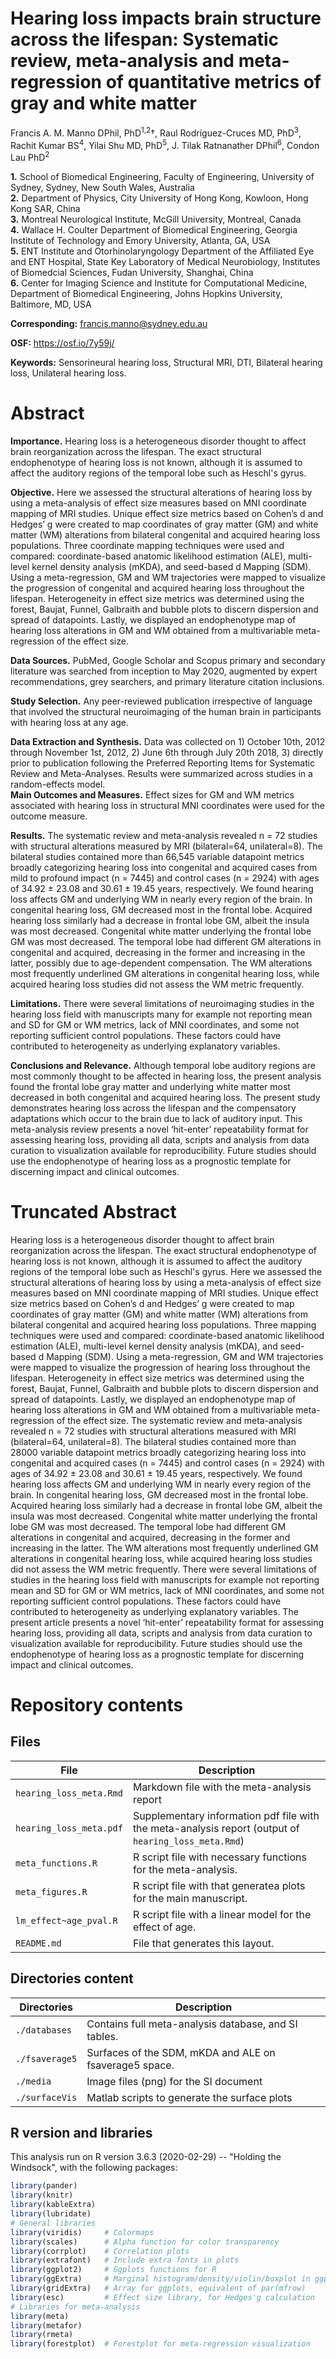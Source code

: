 # Hearing loss impacts brain structure across the lifespan: Systematic review, meta-analysis and meta-regression of quantitative metrics of gray and white matter  
  
Francis A. M. Manno DPhil, PhD<sup>1,2</sup>†, Raul Rodríguez-Cruces MD, PhD<sup>3</sup>, Rachit Kumar BS<sup>4</sup>, Yilai Shu MD, PhD<sup>5</sup>, J. Tilak Ratnanather DPhil<sup>6</sup>, Condon Lau PhD<sup>2</sup>  
  
**1.** School of Biomedical Engineering, Faculty of Engineering, University of Sydney, Sydney, New South Wales, Australia  
**2.** Department of Physics, City University of Hong Kong, Kowloon, Hong Kong SAR, China  
**3.** Montreal Neurological Institute, McGill University, Montreal, Canada  
**4.** Wallace H. Coulter Department of Biomedical Engineering, Georgia Institute of Technology and Emory University, Atlanta, GA, USA  
**5.** ENT Institute and Otorhinolaryngology Department of the Affiliated Eye and ENT Hospital, State Key Laboratory of Medical   Neurobiology, Institutes of Biomedcial Sciences, Fudan University, Shanghai, China  
**6.** Center for Imaging Science and Institute for Computational Medicine, Department of Biomedical Engineering, Johns Hopkins University, Baltimore, MD, USA  

**Corresponding:** <francis.manno@sydney.edu.au>  

**OSF:** <https://osf.io/7y59j/>  

**Keywords:** Sensorineural hearing loss, Structural MRI, DTI, Bilateral hearing loss, Unilateral hearing loss. 

Abstract
========
  
**Importance.**  Hearing loss is a heterogeneous disorder thought to affect brain reorganization across the lifespan. The exact structural endophenotype of hearing loss is not known, although it is assumed to affect the auditory regions of the temporal lobe such as Heschl's gyrus.  
  
**Objective.**  Here we assessed the structural alterations of hearing loss by using a meta-analysis of effect size measures based on MNI coordinate mapping of MRI studies. Unique effect size metrics based on Cohen’s d and Hedges’ g were created to map coordinates of gray matter (GM) and white matter (WM) alterations from bilateral congenital and acquired hearing loss populations. Three coordinate mapping techniques were used and compared: coordinate-based anatomic likelihood estimation (ALE), multi-level kernel density analysis (mKDA), and seed-based d Mapping (SDM). Using a meta-regression, GM and WM trajectories were mapped to visualize the progression of congenital and acquired hearing loss throughout the lifespan. Heterogeneity in effect size metrics was determined using the forest, Baujat, Funnel, Galbraith and bubble plots to discern dispersion and spread of datapoints. Lastly, we displayed an endophenotype map of hearing loss alterations in GM and WM obtained from a multivariable meta-regression of the effect size.  
  
**Data Sources.** PubMed, Google Scholar and Scopus primary and secondary literature was searched from inception to May 2020, augmented by expert recommendations, grey searchers, and primary literature citation inclusions.  
  
**Study Selection.** Any peer-reviewed publication irrespective of language that involved the structural neuroimaging of the human brain in participants with hearing loss at any age.   
  
**Data Extraction and Synthesis.**  Data was collected on 1) October 10th, 2012 through November 1st, 2012, 2) June 6th through July 20th 2018, 3) directly prior to publication following the Preferred Reporting Items for Systematic Review and Meta-Analyses. Results were summarized across studies in a random-effects model.      
**Main Outcomes and Measures.** Effect sizes for GM and WM metrics associated with hearing loss in structural MNI coordinates were used for the outcome measure.   
  
**Results.** The systematic review and meta-analysis revealed n = 72 studies with structural alterations measured by MRI (bilateral=64, unilateral=8). The bilateral studies contained more than  66,545 variable datapoint metrics broadly categorizing hearing loss into congenital and acquired cases from mild to profound impact (n = 7445) and control cases (n = 2924) with ages of 34.92 ± 23.08 and 30.61 ± 19.45 years, respectively. We found hearing loss affects GM and underlying WM in nearly every region of the brain. In congenital hearing loss, GM decreased most in the frontal lobe. Acquired hearing loss similarly had a decrease in frontal lobe GM, albeit the insula was most decreased. Congenital white matter underlying the frontal lobe GM was most decreased. The temporal lobe had different GM alterations in congenital and acquired, decreasing in the former and increasing in the latter, possibly due to age-dependent compensation. The WM alterations most frequently underlined GM alterations in congenital hearing loss, while acquired hearing loss studies did not assess the WM metric frequently.

**Limitations.** There were several limitations of neuroimaging studies in the hearing loss field with manuscripts many for example not reporting mean and SD for GM or WM metrics, lack of MNI coordinates, and some not reporting sufficient control populations. These factors could have contributed to heterogeneity as underlying explanatory variables.

**Conclusions and Relevance.**  Although temporal lobe auditory regions are most commonly thought to be affected in hearing loss, the present analysis found the frontal lobe gray matter and underlying white matter most decreased in both congenital and acquired hearing loss. The present study demonstrates hearing loss across the lifespan and the compensatory adaptations which occur to the brain due to lack of auditory input. This meta-analysis review presents a novel ‘hit-enter’ repeatability format for assessing hearing loss, providing all data, scripts and analysis from data curation to visualization available for reproducibility. Future studies should use the endophenotype of hearing loss as a prognostic template for discerning impact and clinical outcomes. 
  
Truncated Abstract
==================
Hearing loss is a heterogeneous disorder thought to affect brain reorganization across the lifespan. The exact structural endophenotype of hearing loss is not known, although it is assumed to affect the auditory regions of the temporal lobe such as Heschl's gyrus. Here we assessed the structural alterations of hearing loss by using a meta-analysis of effect size measures based on MNI coordinate mapping of MRI studies. Unique effect size metrics based on Cohen’s d and Hedges’ g were created to map coordinates of gray matter (GM) and white matter (WM) alterations from bilateral congenital and acquired hearing loss populations. Three mapping techniques were used and compared: coordinate-based anatomic likelihood estimation (ALE), multi-level kernel density analysis (mKDA), and seed-based d Mapping (SDM). Using a meta-regression, GM and WM trajectories were mapped to visualize the progression of hearing loss throughout the lifespan. Heterogeneity in effect size metrics was determined using the forest, Baujat, Funnel, Galbraith and bubble plots to discern dispersion and spread of datapoints. Lastly, we displayed an endophenotype map of hearing loss alterations in GM and WM obtained from a multivariable meta-regression of the effect size. The systematic review and meta-analysis revealed n = 72 studies with structural alterations measured with MRI (bilateral=64, unilateral=8). The bilateral studies contained more than 28000 variable datapoint metrics broadly categorizing hearing loss into congenital and acquired cases (n = 7445) and control cases (n = 2924) with ages of 34.92 ± 23.08 and 30.61 ± 19.45 years, respectively. We found hearing loss affects GM and underlying WM in nearly every region of the brain. In congenital hearing loss, GM decreased most in the frontal lobe. Acquired hearing loss similarly had a decrease in frontal lobe GM, albeit the insula was most decreased. Congenital white matter underlying the frontal lobe GM was most decreased. The temporal lobe had different GM alterations in congenital and acquired, decreasing in the former and increasing in the latter. The WM alterations most frequently underlined GM alterations in congenital hearing loss, while acquired hearing loss studies did not assess the WM metric frequently. There were several limitations of studies in the hearing loss field with manuscripts for example not reporting mean and SD for GM or WM metrics, lack of MNI coordinates, and some not reporting sufficient control populations. These factors could have contributed to heterogeneity as underlying explanatory variables. The present article presents a novel ‘hit-enter’ repeatability format for assessing hearing loss, providing all data, scripts and analysis from data curation to visualization available for reproducibility. Future studies should use the endophenotype of hearing loss as a prognostic template for discerning impact and clinical outcomes.  
  
  
Repository contents
===================

Files
-----
| File                    | Description                                                                                          |
|-------------------------|------------------------------------------------------------------------------------------------------|
| `hearing_loss_meta.Rmd` | Markdown file with the meta-analysis report                                                          |
| `hearing_loss_meta.pdf` | Supplementary information pdf file with the meta-analysis report  (output of `hearing_loss_meta.Rmd`) |
| `meta_functions.R`      | R script file with necessary functions for the meta-analysis.                                        |
| `meta_figures.R`        | R script file with that generatea plots for the main manuscript.                                     |
| `lm_effect~age_pval.R`  | R script file with a linear model for the effect of age.                                             |
| `README.md`             | File that generates this layout.                                                                     |
  
Directories content
-------------------
| Directories            | Description                                              |
|------------------------|----------------------------------------------------------|
| `./databases`          | Contains full meta-analysis database, and SI tables.     |
| `./fsaverage5`         | Surfaces of the SDM, mKDA and ALE on fsaverage5 space.   |
| `./media`              | Image files (png) for the SI document                    |
| `./surfaceVis`         | Matlab scripts to generate the surface plots             |
  

R version and libraries
-----------------------
This analysis run on R version 3.6.3 (2020-02-29) -- "Holding the Windsock", with the following packages:
```r
library(pander)
library(knitr)
library(kableExtra)
library(lubridate)
# General libraries
library(viridis)     # Colormaps
library(scales)      # Alpha function for color transparency
library(corrplot)    # Correlation plots
library(extrafont)   # Include extra fonts in plots
library(ggplot2)     # Ggplots functions for R
library(ggExtra)     # Marginal histogram/density/violin/boxplot in ggplots
library(gridExtra)   # Array for ggplots, equivalent of par(mfrow) 
library(esc)         # Effect size library, for Hedges'g calculation
# Libraries for meta-analysis
library(meta)
library(metafor)
library(rmeta)
library(forestplot)  # Forestplot for meta-regression visualization
```
